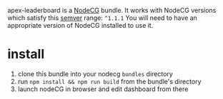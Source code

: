 apex-leaderboard is a [NodeCG](http://github.com/nodecg/nodecg) bundle. 
It works with NodeCG versions which satisfy this [semver](https://docs.npmjs.com/getting-started/semantic-versioning) range: `^1.1.1`
You will need to have an appropriate version of NodeCG installed to use it.

# install

1. clone this bundle into your nodecg `bundles` directory
2. run `npm install && npm run build` from the bundle's directory
3. launch nodeCG in browser and edit dashboard from there
